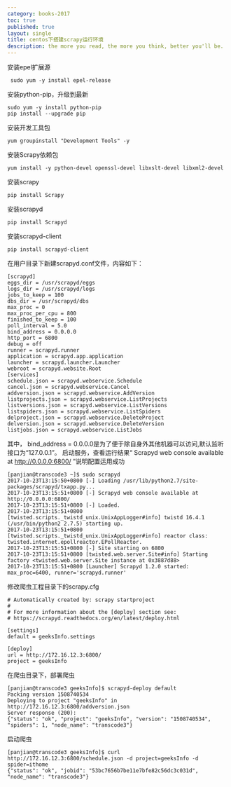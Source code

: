 ```yaml
---
category: books-2017
toc: true
published: true
layout: single
title: centos下搭建scrapy运行环境
description: the more you read, the more you think, better you'll be.
---
```


安装epel扩展源
```terminal
 sudo yum -y install epel-release
```

安装python-pip，升级到最新
```terminal
sudo yum -y install python-pip
pip install --upgrade pip
```

安装开发工具包
```terminal
yum groupinstall "Development Tools" -y
```
安装Scrapy依赖包
```terminal
yum install -y python-devel openssl-devel libxslt-devel libxml2-devel
```
安装scrapy
```terminal
pip install Scrapy
```

安装scrapyd
```terminal
pip install Scrapyd
```

安装scrapyd-client
```terminal
pip install scrapyd-client
```
在用户目录下新建scrapyd.conf文件，内容如下：
```
[scrapyd]
eggs_dir = /usr/scrapyd/eggs
logs_dir = /usr/scrapyd/logs
jobs_to_keep = 100
dbs_dir = /usr/scrapyd/dbs
max_proc = 0
max_proc_per_cpu = 800
finished_to_keep = 100
poll_interval = 5.0
bind_address = 0.0.0.0
http_port = 6800
debug = off
runner = scrapyd.runner
application = scrapyd.app.application
launcher = scrapyd.launcher.Launcher
webroot = scrapyd.website.Root
[services]
schedule.json = scrapyd.webservice.Schedule
cancel.json = scrapyd.webservice.Cancel
addversion.json = scrapyd.webservice.AddVersion
listprojects.json = scrapyd.webservice.ListProjects
listversions.json = scrapyd.webservice.ListVersions
listspiders.json = scrapyd.webservice.ListSpiders
delproject.json = scrapyd.webservice.DeleteProject
delversion.json = scrapyd.webservice.DeleteVersion
listjobs.json = scrapyd.webservice.ListJobs
```
其中， bind_address = 0.0.0.0是为了便于除自身外其他机器可以访问,默认监听接口为“127.0.0.1”。
启动服务，查看运行结果“ Scrapyd web console available at http://0.0.0.0:6800/ ”说明配置运用成功
```terminal
[panjian@transcode3 ~]$ sudo scrapyd
2017-10-23T13:15:50+0800 [-] Loading /usr/lib/python2.7/site-packages/scrapyd/txapp.py...
2017-10-23T13:15:51+0800 [-] Scrapyd web console available at http://0.0.0.0:6800/
2017-10-23T13:15:51+0800 [-] Loaded.
2017-10-23T13:15:51+0800 [twisted.scripts._twistd_unix.UnixAppLogger#info] twistd 16.4.1 (/usr/bin/python2 2.7.5) starting up.
2017-10-23T13:15:51+0800 [twisted.scripts._twistd_unix.UnixAppLogger#info] reactor class: twisted.internet.epollreactor.EPollReactor.
2017-10-23T13:15:51+0800 [-] Site starting on 6800
2017-10-23T13:15:51+0800 [twisted.web.server.Site#info] Starting factory <twisted.web.server.Site instance at 0x3887d88>
2017-10-23T13:15:51+0800 [Launcher] Scrapyd 1.2.0 started: max_proc=6400, runner='scrapyd.runner'
```
修改爬虫工程目录下的scrapy.cfg

```
# Automatically created by: scrapy startproject
#
# For more information about the [deploy] section see:
# https://scrapyd.readthedocs.org/en/latest/deploy.html

[settings]
default = geeksInfo.settings

[deploy]
url = http://172.16.12.3:6800/
project = geeksInfo
```

在爬虫目录下，部署爬虫
```terminal
[panjian@transcode3 geeksInfo]$ scrapyd-deploy default
Packing version 1508740534
Deploying to project "geeksInfo" in http://172.16.12.3:6800/addversion.json
Server response (200):
{"status": "ok", "project": "geeksInfo", "version": "1508740534", "spiders": 1, "node_name": "transcode3"}
```

启动爬虫
```terminal
[panjian@transcode3 geeksInfo]$ curl http://172.16.12.3:6800/schedule.json -d project=geeksInfo -d spider=ithome
{"status": "ok", "jobid": "53bc7656b7be11e7bfe82c56dc3c031d", "node_name": "transcode3"}
```
